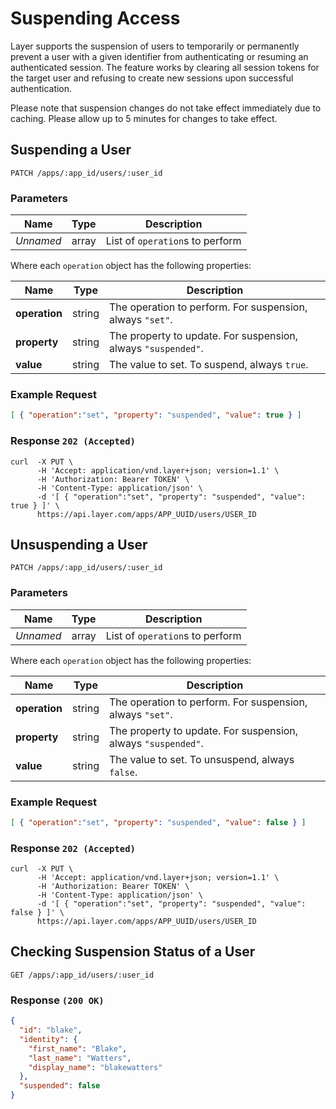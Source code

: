# Suspending Access

Layer supports the suspension of users to temporarily or permanently prevent a user with a given
identifier from authenticating or resuming an authenticated session. The feature works by clearing
all session tokens for the target user and refusing to create new sessions upon successful authentication.

Please note that suspension changes do not take effect immediately due to caching. Please allow up to 5 minutes for changes to take effect.

## Suspending a User

```request
PATCH /apps/:app_id/users/:user_id
```

### Parameters

| Name       |  Type | Description  |
|------------|-------|--------------|
| _Unnamed_  | array | List of `operation`s to perform |

Where each `operation` object has the following properties:

| Name       |  Type | Description  |
|------------|-------|--------------|
| **operation** | string | The operation to perform. For suspension, always `"set"`. |
| **property** | string | The property to update. For suspension, always `"suspended"`. |
| **value** | string | The value to set. To suspend, always `true`. |

### Example Request

```json
[ { "operation":"set", "property": "suspended", "value": true } ]
```

### Response `202 (Accepted)`

```console
curl  -X PUT \
      -H 'Accept: application/vnd.layer+json; version=1.1' \
      -H 'Authorization: Bearer TOKEN' \
      -H 'Content-Type: application/json' \
      -d '[ { "operation":"set", "property": "suspended", "value": true } ]' \
      https://api.layer.com/apps/APP_UUID/users/USER_ID
```

## Unsuspending a User

```request
PATCH /apps/:app_id/users/:user_id
```

### Parameters

| Name       |  Type | Description  |
|------------|-------|--------------|
| _Unnamed_  | array | List of `operation`s to perform |

Where each `operation` object has the following properties:

| Name       |  Type | Description  |
|------------|-------|--------------|
| **operation** | string | The operation to perform. For suspension, always `"set"`. |
| **property** | string | The property to update. For suspension, always `"suspended"`. |
| **value** | string | The value to set. To unsuspend, always `false`. |

### Example Request

```json
[ { "operation":"set", "property": "suspended", "value": false } ]
```

### Response `202 (Accepted)`

```console
curl  -X PUT \
      -H 'Accept: application/vnd.layer+json; version=1.1' \
      -H 'Authorization: Bearer TOKEN' \
      -H 'Content-Type: application/json' \
      -d '[ { "operation":"set", "property": "suspended", "value": false } ]' \
      https://api.layer.com/apps/APP_UUID/users/USER_ID
```

## Checking Suspension Status of a User

```request
GET /apps/:app_id/users/:user_id
```

### Response `(200 OK)`

```json
{
  "id": "blake",
  "identity": {
    "first_name": "Blake",
    "last_name": "Watters",
    "display_name": "blakewatters"
  },
  "suspended": false
}
```
